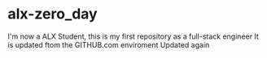 # alx-zero_day
I'm now a ALX Student, this is my first repository as a full-stack engineer
It is updated ftom the GITHUB.com enviroment
Updated again 